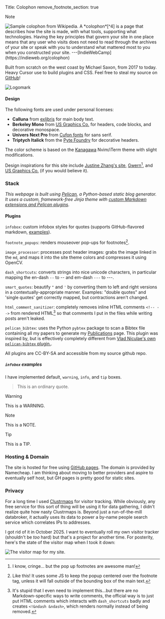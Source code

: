 Title: Colophon
remove_footnote_section: true

> [!note]
> <img src="https://upload.wikimedia.org/wikipedia/commons/e/e1/Inkunabel.ValMax.finis.detail.jpg" alt="Sample colophon from Wikipedia."> 
> A *colophon*[^4] is a page that describes how the site is made, with what tools, supporting what technologies.  Having the key principles that govern your site in one place means that any user who visits does not need to read through the archives of your site or speak with you to understand what mattered most to you when you constructed your site. 
> ---[IndieWebCamp](https://indieweb.org/colophon)

[^4]: The term [colophon](https://en.wikipedia.org/wiki/Colophon_(publishing)) comes from publishing, to describe the pages in the forward of a volume which name where and by whom it was printed, what font it is set in, and other details.

Built from scratch on the west coast by Michael Saxon, from 2017 to today. Heavy Cursor use to build plugins and CSS. Feel free to steal my source on [GitHub](https://github.com/michaelsaxon/michaelsaxon.github.io)!

<img src="https://saxon.me/theme/img/logomark_trans.png" alt="Logomark" class="colophon-img"/>

#### Design

The following fonts are used under personal licenses:

- **Calluna** from [exljbris](https://www.exljbris.com/calluna.html) for main body text.
- **Berkeley Mono** from [US Graphics Co.](https://usgraphics.com/products/berkeley-mono) for headers, code blocks, and  decorative monospace.
- **Univers Next Pro** from [Cufon fonts](https://www.cufonfonts.com/font/univers-next-pro-extended) for sans serif.
- **Triptych Italick** from the [Pyte Foundry](https://thepytefoundry.net/typefaces/triptych/) for decorative headers.

The color scheme is based on the [Kanagawa](https://terminalcolors.com/themes/kanagawa/) Nvim/iTerm theme with slight modifications.

Design inspirations for this site include [Justine Zhang's site](http://tisjune.github.io), [Gwern](https://gwern.net/)[^3], and [US Graphics Co.](https://usgraphics.com/) (if you would believe it).

[^3]: I know, cringe... but the pop up footnotes are awesome man!

### Stack

*This webpage is built using [Pelican](https://getpelican.com/), a Python-based static blog generator. It uses a custom, framework-free Jinja theme with [custom Markdown extensions and Pelican plugins](#plugins)*.

#### Plugins

`infobox`: custom infobox styles for quotes (supports GitHub-flavored markdown, [examples](#infobox-examples)).

`footnote_popups`: renders mouseover pop-ups for footnotes[^1].

`image_processor`: processes post header images: grabs the image linked in the `md`, and maps it into the site theme colors and compresses it using OpenCV.

`dash_shortcuts`: converts strings into nice unicode characters, in particular mapping the en-dash `--` to -- and em-dash `---` to ---.

`smart_quotes`: beautify `"` and `'` by converting them to left and right versions in a contextually-appropriate manner. Examples: "double quotes" and 'single quotes' get correctly mapped, but contractions aren't changed.

<!-- `underscore_underline`: Parses underscores `_` in markdown as _underlines_ and not as *emphasis*. -->

`html_comment_sanitizer`: completely removes inline HTML comments `<!-- -->` from rendered HTML[^2] so that comments I put in the files while writing posts aren't leaked.

`pelican_bibtex`: uses the Python `pybtex` package to scan a Bibtex file containing all my papers to generate my [Publications](../Publications) page. This plugin was inspired by, but is effectively completely different from [Vlad Niculae's own `pelican-bibtex` plugin.](https://github.com/vene/pelican-bibtex).


[^1]: Like this! It uses some JS to keep the popup centered over the footnote tag, unless it will fall outside of the bounding box of the main text.
[^2]: It's stupid that I even need to implement this...but there are no Markdown-specific ways to write comments, the official way is to just put HTML comments which interacts with `dash_shortcuts` badly and creates `<!&ndash &ndash>`, which renders normally instead of being removed.

All plugins are CC-BY-SA and accessible from my source github repo.

##### `infobox` examples

I have implemented default, `warning`, `info`, and `tip` boxes.

> This is an ordinary quote.

> [!WARNING]
> This is a WARNING.

> [!NOTE]
> This is a NOTE.

> [!TIP]
> This is a TIP.

### Hosting & Domain

The site is hosted for free using [GitHub pages](https://docs.github.com/en/pages). The domain is provided by Namecheap. I am thinking about moving to better providers and aspire to eventually self host, but GH pages is pretty good for static sites.

### Privacy

For a long time I used [Clustrmaps](https://clustrmaps.com/site/1bs8p) for visitor tracking.
While obviously, any free service for this sort of thing will be using it for data gathering, I didn't realize quite how nasty Clustrmaps is.
Beyond just a run-of-the-mill databroker, it actually uses its data to power a by-name people search service which correlates IPs to addresses.

I got rid of it in October 2025. I want to eventually roll my own visitor tracker (shouldn't be *too* hard) but that's a project for another time.
For posterity, here's the state of the visitor map when I took it down:

![The visitor map for my site.]({attach}images/clustr.png)